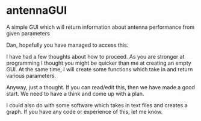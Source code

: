# antennaGUI
A simple GUI which will return information about antenna performance from given parameters

Dan, hopefully you have managed to access this.

I have had a few thoughts about how to proceed.  As you are stronger at programming I thought you might be quicker than me at creating an empty GUI. At the same time, I will create some functions which take in and return various parameters.

Anyway, just a thought.  If you can read/edit this, then we have made a good start.  We need to have a think and come up with a plan.

I could also do with some software which takes in text files and creates a graph.  If you have any code or experience of this, let me know.

